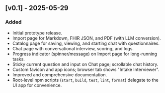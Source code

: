 ## [v0.1] - 2025-05-29
### Added
- Initial prototype release.
- Import page for Markdown, FHIR JSON, and PDF (with LLM conversion).
- Catalog page for saving, viewing, and starting chat with questionnaires.
- Chat page with conversational interview, scoring, and logs.
- Progress indicator (spinner/message) on Import page for long-running tasks.
- Sticky current question and input on Chat page; scrollable chat history.
- Custom favicon and app icons; browser tab shows "Intake Interviewer".
- Improved and comprehensive documentation.
- Root-level npm scripts (`start`, `build`, `test`, `lint`, `format`) delegate to the UI app for convenience. 